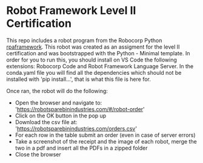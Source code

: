 # Robot Framework Level II Certification

This repo includes a robot program from the Robocorp Python [rpaframework](https://github.com/robocorp/rpaframework). This robot was created as an assigment for the level II certification and was bootstrapped with the Python - Minimal template. In order for you to run this, you should install on VS Code the following extensions: Robocorp Code and Robot Framework Language Server. In the conda.yaml file you will find all the dependencies which should not be installed with 'pip install...', that is what this file is here for. 

Once ran, the robot will do the following: 
- Open the browser and navigate to: 'https://robotsparebinindustries.com/#/robot-order'
- Click on the OK button in the pop up
- Download the csv file at: 'https://robotsparebinindustries.com/orders.csv'
- For each row in the table submit an order (even in case of server errors)
- Take a screenshot of the receipt and the image of each robot, merge the two in a pdf and insert all the PDFs in a zipped folder
- Close the browser
